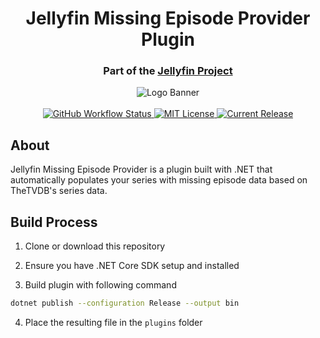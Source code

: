<h1 align="center">Jellyfin Missing Episode Provider Plugin</h1>
<h3 align="center">Part of the <a href="https://jellyfin.media">Jellyfin Project</a></h3>

<p align="center">
<img alt="Logo Banner" src="https://raw.githubusercontent.com/jellyfin/jellyfin-ux/master/branding/SVG/banner-logo-solid.svg?sanitize=true"/>
<br/>
<br/>
<a href="https://github.com/jellyfin/jellyfin-plugin-missingepisodeprovider/actions?query=workflow%3A%22Test+Build+Plugin%22">
<img alt="GitHub Workflow Status" src="https://img.shields.io/github/workflow/status/jellyfin/jellyfin-plugin-missingepisodeprovider/Test%20Build%20Plugin.svg">
</a>
<a href="https://github.com/jellyfin/jellyfin-plugin-missingepisodeprovider">
<img alt="MIT License" src="https://img.shields.io/github/license/jellyfin/jellyfin-plugin-missingepisodeprovider.svg"/>
</a>
<a href="https://github.com/jellyfin/jellyfin-plugin-missingepisodeprovider/releases">
<img alt="Current Release" src="https://img.shields.io/github/release/jellyfin/jellyfin-plugin-missingepisodeprovider.svg"/>
</a>
</p>

## About
Jellyfin Missing Episode Provider is a plugin built with .NET that automatically populates your series with missing episode data based on TheTVDB's series data.

## Build Process

1. Clone or download this repository

2. Ensure you have .NET Core SDK setup and installed

3. Build plugin with following command

```sh
dotnet publish --configuration Release --output bin
```

4. Place the resulting file in the `plugins` folder
